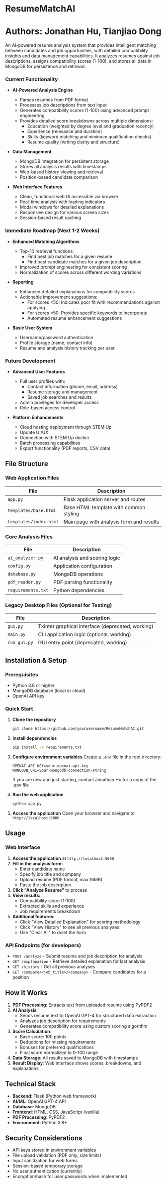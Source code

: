 # ResumeMatchAI
# Authors: Jonathan Hu, Tianjiao Dong

An AI-powered resume analysis system that provides intelligent matching between candidates and job opportunities, with detailed compatibility insights and data management capabilities. It analyzes resumes against job descriptions, assigns compatibility scores (1-100), and stores all data in MongoDB for persistence and retrieval.

### Current Functionality
- **AI-Powered Analysis Engine**
  - Parses resumes from PDF format
  - Processes job descriptions from text input
  - Generates compatibility scores (1-100) using advanced prompt engineering
  - Provides detailed score breakdowns across multiple dimensions:
    - Education (weighted by degree level and graduation recency)
    - Experience (relevance and duration)
    - Skills (keyword matching and minimum qualification checks)
    - Resume quality (writing clarity and structure)

- **Data Management**
  - MongoDB integration for persistent storage
  - Stores all analysis results with timestamps
  - Web-based history viewing and retrieval
  - Position-based candidate comparison

- **Web Interface Features**
  - Clean, functional web UI accessible via browser
  - Real-time analysis with loading indicators
  - Modal windows for detailed explanations
  - Responsive design for various screen sizes
  - Session-based result caching

### Immediate Roadmap (Next 1-2 Weeks)
- **Enhanced Matching Algorithms**
  - Top-10 retrieval functions:
    - Find best job matches for a given resume
    - Find best candidate matches for a given job description
  - Improved prompt engineering for consistent scoring
  - Normalization of scores across different wording variations

- **Reporting**
  - Enhanced detailed explanations for compatibility scores
  - Actionable improvement suggestions:
    - For scores <50: Indicates poor fit with recommendations against applying
    - For scores ≥50: Provides specific keywords to incorporate
    - Automated resume enhancement suggestions

- **Basic User System**
  - Username/password authentication
  - Profile storage (name, contact info)
  - Resume and analysis history tracking per user

### Future Development
- **Advanced User Features**
  - Full user profiles with:
    - Contact information (phone, email, address)
    - Resume storage and management
    - Saved job searches and results
  - Admin privileges for developer access
  - Role-based access control

- **Platform Enhancements**
  - Cloud hosting deployment through STEM Up
  - Update UI/UX 
  - Connection with STEM Up docker
  - Batch processing capabilities
  - Export functionality (PDF reports, CSV data)

## File Structure

### Web Application Files
| File                      | Description                                |
|---------------------------|--------------------------------------------|
| `app.py`                  | Flask application server and routes        |
| `templates/base.html`     | Base HTML template with common styling     |
| `templates/index.html`    | Main page with analysis form and results   |

### Core Analysis Files
| File                 | Description                          |
|----------------------|--------------------------------------|
| `ai_analyzer.py`     | AI analysis and scoring logic        |
| `config.py`          | Application configuration            |
| `database.py`        | MongoDB operations                   |
| `pdf_reader.py`      | PDF parsing functionality            |
| `requirements.txt`   | Python dependencies                  |

### Legacy Desktop Files (Optional for Testing)
| File                 | Description                          |
|----------------------|--------------------------------------|
| `gui.py`             | Tkinter graphical interface (deprecated, working) |
| `main.py`            | CLI application logic (optional, working)     |
| `run_gui.py`         | GUI entry point (deprecated, working)         |


## Installation & Setup

### Prerequisites
- Python 3.8 or higher
- MongoDB database (local or cloud)
- OpenAI API key

### Quick Start

1. **Clone the repository**
   ```bash
   git clone https://github.com/yourusername/ResumeMatchAI.git
   ```

2. **Install dependencies**
   ```bash
   pip install -r requirements.txt
   ```

3. **Configure environment variables**
   Create a `.env` file in the root directory:
   ```
   OPENAI_API_KEY=your-openai-api-key
   MONGODB_URI=your-mongodb-connection-string
   ```
   If you are new and just starting, contact Jonathan Hu for a copy of the .env file

4. **Run the web application**
   ```bash
   python app.py
   ```

5. **Access the application**
   Open your browser and navigate to `http://localhost:5000`

## Usage

### Web Interface
1. **Access the application** at `http://localhost:5000`
2. **Fill in the analysis form:**
   - Enter candidate name
   - Specify job title and company
   - Upload resume (PDF format, max 16MB)
   - Paste the job description
3. **Click "Analyze Resume"** to process
4. **View results:**
   - Compatibility score (1-100)
   - Extracted skills and experience
   - Job requirements breakdown
5. **Additional features:**
   - Click "View Detailed Explanation" for scoring methodology
   - Click "View History" to see all previous analyses
   - Use "Clear All" to reset the form

### API Endpoints (for developers)
- `POST /analyze` - Submit resume and job description for analysis
- `GET /explanation` - Retrieve detailed explanation for last analysis
- `GET /history` - Get all previous analyses
- `GET /compare/<job_title>/<company>` - Compare candidates for a position

## How It Works
1. **PDF Processing**: Extracts text from uploaded resume using PyPDF2
2. **AI Analysis**: 
   - Sends resume text to OpenAI GPT-4 for structured data extraction
   - Analyzes job description for requirements
   - Generates compatibility score using custom scoring algorithm
3. **Score Calculation**:
   - Base score: 100 points
   - Deductions for missing requirements
   - Bonuses for preferred qualifications
   - Final score normalized to 0-100 range
4. **Data Storage**: All results saved to MongoDB with timestamps
5. **Result Display**: Web interface shows scores, breakdowns, and explanations

## Technical Stack
- **Backend**: Flask (Python web framework)
- **AI/ML**: OpenAI GPT-4 API
- **Database**: MongoDB
- **Frontend**: HTML, CSS, JavaScript (vanilla)
- **PDF Processing**: PyPDF2
- **Environment**: Python 3.8+

## Security Considerations
- API keys stored in environment variables
- File upload validation (PDF only, size limits)
- Input sanitization for web forms
- Session-based temporary storage
- No user authentication (currently)
- Encryption/hash for user passwords when implemented
